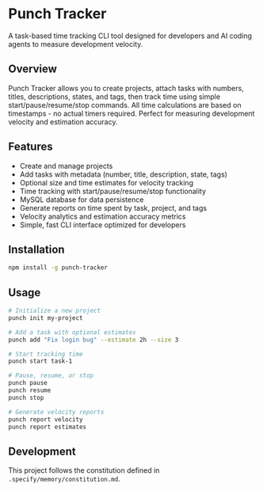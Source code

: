 # Punch Tracker

A task-based time tracking CLI tool designed for developers and AI coding agents to measure development velocity.

## Overview

Punch Tracker allows you to create projects, attach tasks with numbers, titles, descriptions, states, and tags, then track time using simple start/pause/resume/stop commands. All time calculations are based on timestamps - no actual timers required. Perfect for measuring development velocity and estimation accuracy.

## Features

- Create and manage projects
- Add tasks with metadata (number, title, description, state, tags)
- Optional size and time estimates for velocity tracking
- Time tracking with start/pause/resume/stop functionality
- MySQL database for data persistence
- Generate reports on time spent by task, project, and tags
- Velocity analytics and estimation accuracy metrics
- Simple, fast CLI interface optimized for developers

## Installation

```bash
npm install -g punch-tracker
```

## Usage

```bash
# Initialize a new project
punch init my-project

# Add a task with optional estimates
punch add "Fix login bug" --estimate 2h --size 3

# Start tracking time
punch start task-1

# Pause, resume, or stop
punch pause
punch resume
punch stop

# Generate velocity reports
punch report velocity
punch report estimates
```

## Development

This project follows the constitution defined in `.specify/memory/constitution.md`.
